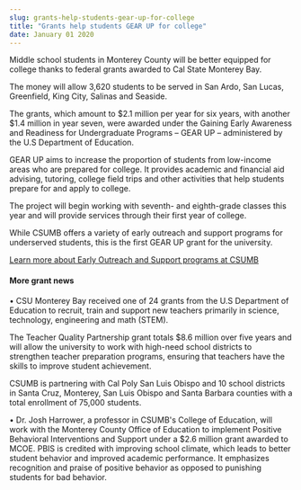 ```yaml
---
slug: grants-help-students-gear-up-for-college
title: "Grants help students GEAR UP for college"
date: January 01 2020
---
```


 
<p>
  Middle school students in Monterey County will be better equipped for college
  thanks to federal grants awarded to Cal State Monterey Bay.
</p>
<p>
  The money will allow 3,620 students to be served in San Ardo, San Lucas,
  Greenfield, King City, Salinas and Seaside.
</p>
<p>
  The grants, which amount to $2.1 million per year for six years, with another
  $1.4 million in year seven, were awarded under the Gaining Early Awareness and
  Readiness for Undergraduate Programs – GEAR UP – administered by the U.S
  Department of Education.
</p>
<p>
  GEAR UP aims to increase the proportion of students from low-income areas who
  are prepared for college. It provides academic and financial aid advising,
  tutoring, college field trips and other activities that help students prepare
  for and apply to college.
</p>
<p>
  The project will begin working with seventh- and eighth-grade classes this
  year and will provide services through their first year of college.
</p>
<p>
  While CSUMB offers a variety of early outreach and support programs for
  underserved students, this is the first GEAR UP grant for the university.
</p>
<p>
  <a href="https://eosp.csumb.edu"
    >Learn more about Early Outreach and Support programs at CSUMB</a
  >
</p>
<p></p>
<h4>More grant news</h4>
<p>
  • CSU Monterey Bay received one of 24 grants from the U.S Department of
  Education to recruit, train and support new teachers primarily in science,
  technology, engineering and math (STEM).
</p>
<p>
  The Teacher Quality Partnership grant totals $8.6 million over five years and
  will allow the university to work with high-need school districts to
  strengthen teacher preparation programs, ensuring that teachers have the
  skills to improve student achievement.
</p>
<p>
  CSUMB is partnering with Cal Poly San Luis Obispo and 10 school districts in
  Santa Cruz, Monterey, San Luis Obispo and Santa Barbara counties with a total
  enrollment of 75,000 students.
</p>
<p>
  • Dr. Josh Harrower, a professor in CSUMB's College of Education, will work
  with the Monterey County Office of Education to implement Positive Behavioral
  Interventions and Support under a $2.6 million grant awarded to MCOE. PBIS is
  credited with improving school climate, which leads to better student behavior
  and improved academic performance. It emphasizes recognition and praise of
  positive behavior as opposed to punishing students for bad behavior.
</p>
<p></p>
<p></p>
 
